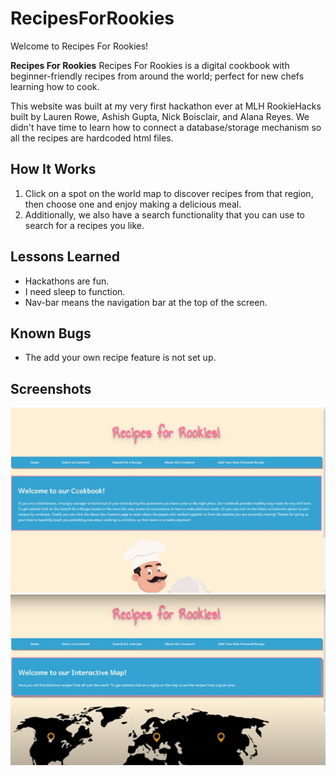 # RecipesForRookies # 

Welcome to Recipes For Rookies!

**Recipes For Rookies**
Recipes For Rookies is a digital cookbook with beginner-friendly recipes from around the world; perfect for new chefs learning how to cook.

This website was built at my very first hackathon ever at MLH RookieHacks built by Lauren Rowe, Ashish Gupta, Nick Boisclair, and Alana Reyes. We didn't have time to learn how to connect a database/storage mechanism so all the recipes are hardcoded html files.


## How It Works

1. Click on a spot on the world map to discover recipes from that region, then choose one and enjoy making a delicious meal.
2. Additionally, we also have a search functionality that you can use to search for a recipes you like.

## Lessons Learned

- Hackathons are fun.
- I need sleep to function.
- Nav-bar means the navigation bar at the top of the screen.

## Known Bugs

- The add your own recipe feature is not set up.


## Screenshots

![project_photos/projectPhoto1.png](project_photos/photo1.png)
![project_photos/projectPhoto2.png](project_photos/photo2.png)



